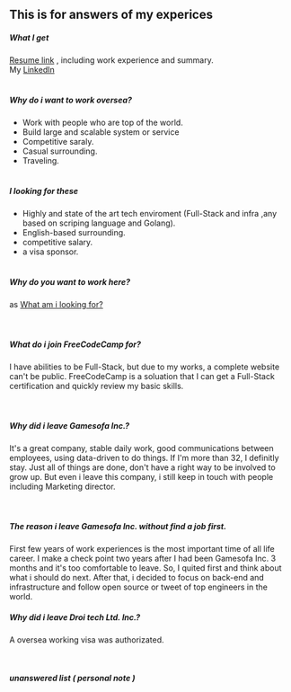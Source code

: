 ## This is for answers of my experices


##### What I get 
[Resume link](https://github.com/BizShuk/bizshuk.github.io/tree/master/resume/export) , including work experience and summary.  
My [LinkedIn](https://tw.linkedin.com/in/liu-shuk-593093a0)
<br><br>

##### Why do i want to work oversea?
- Work with people who are top of the world.
- Build large and scalable system or service
- Competitive saraly.
- Casual surrounding.
- Traveling.
<br><br>
  
##### I looking for these
- Highly and state of the art tech enviroment (Full-Stack and infra ,any based on scriping language and Golang).
- English-based surrounding.
- competitive salary.
- a visa sponsor.
<br><br>
  
##### Why do you want to work here?
as [What am i looking for?](Whatamilookingfor?)  
<br><br>

##### What do i join FreeCodeCamp for?
I have abilities to be Full-Stack, but due to my works, a complete website can't be public. FreeCodeCamp is a soluation that I can get a Full-Stack certification and quickly review my basic skills.  
<br><br>
  
##### Why did i leave Gamesofa Inc.?
It's a great company, stable daily work, good communications between employees, using data-driven to do things. If I'm more than 32, I definitly stay. Just all of things are done, don't have a right way to be involved to grow up. But even i leave this company, i still keep in touch with people including Marketing director.  
<br><br>
  
##### The reason i leave Gamesofa Inc. without find a job first.
First few years of work experiences is the most important time of all life career. I make a check point two years after I had been Gamesofa Inc. 3 months and it's too comfortable to leave. So, I quited first and think about what i should do next. After that, i decided to focus on back-end and infrastructure and follow open source or tweet of top engineers in the world.  
##### Why did i leave Droi tech Ltd. Inc.?
A oversea working visa was authorizated.

<br>




##### unanswered list ( personal note )








